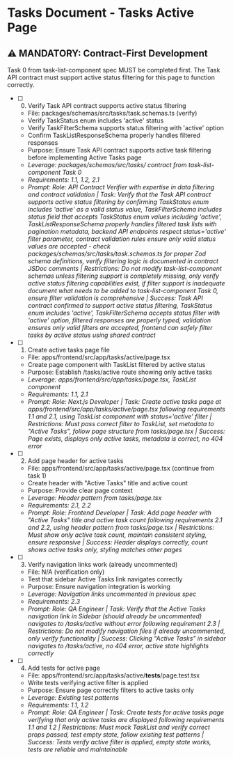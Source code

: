 # Tasks Document - Tasks Active Page

## ⚠️ MANDATORY: Contract-First Development
Task 0 from task-list-component spec MUST be completed first. The Task API contract must support active status filtering for this page to function correctly.

- [ ] 0. Verify Task API contract supports active status filtering
  - File: packages/schemas/src/tasks/task.schemas.ts (verify)
  - Verify TaskStatus enum includes 'active' status
  - Verify TaskFilterSchema supports status filtering with 'active' option
  - Confirm TaskListResponseSchema properly handles filtered responses
  - Purpose: Ensure Task API contract supports active task filtering before implementing Active Tasks page
  - _Leverage: packages/schemas/src/tasks/ contract from task-list-component Task 0_
  - _Requirements: 1.1, 1.2, 2.1_
  - _Prompt: Role: API Contract Verifier with expertise in data filtering and contract validation | Task: Verify that the Task API contract supports active status filtering by confirming TaskStatus enum includes 'active' as a valid status value, TaskFilterSchema includes status field that accepts TaskStatus enum values including 'active', TaskListResponseSchema properly handles filtered task lists with pagination metadata, backend API endpoints respect status='active' filter parameter, contract validation rules ensure only valid status values are accepted - check packages/schemas/src/tasks/task.schemas.ts for proper Zod schema definitions, verify filtering logic is documented in contract JSDoc comments | Restrictions: Do not modify task-list-component schemas unless filtering support is completely missing, only verify active status filtering capabilities exist, if filter support is inadequate document what needs to be added to task-list-component Task 0, ensure filter validation is comprehensive | Success: Task API contract confirmed to support active status filtering, TaskStatus enum includes 'active', TaskFilterSchema accepts status filter with 'active' option, filtered responses are properly typed, validation ensures only valid filters are accepted, frontend can safely filter tasks by active status using shared contract_

- [ ] 1. Create active tasks page file
  - File: apps/frontend/src/app/tasks/active/page.tsx
  - Create page component with TaskList filtered by active status
  - Purpose: Establish /tasks/active route showing only active tasks
  - _Leverage: apps/frontend/src/app/tasks/page.tsx, TaskList component_
  - _Requirements: 1.1, 2.1_
  - _Prompt: Role: Next.js Developer | Task: Create active tasks page at apps/frontend/src/app/tasks/active/page.tsx following requirements 1.1 and 2.1, using TaskList component with status='active' filter | Restrictions: Must pass correct filter to TaskList, set metadata to "Active Tasks", follow page structure from tasks/page.tsx | Success: Page exists, displays only active tasks, metadata is correct, no 404 error_

- [ ] 2. Add page header for active tasks
  - File: apps/frontend/src/app/tasks/active/page.tsx (continue from task 1)
  - Create header with "Active Tasks" title and active count
  - Purpose: Provide clear page context
  - _Leverage: Header pattern from tasks/page.tsx_
  - _Requirements: 2.1, 2.2_
  - _Prompt: Role: Frontend Developer | Task: Add page header with "Active Tasks" title and active task count following requirements 2.1 and 2.2, using header pattern from tasks/page.tsx | Restrictions: Must show only active task count, maintain consistent styling, ensure responsive | Success: Header displays correctly, count shows active tasks only, styling matches other pages_

- [ ] 3. Verify navigation links work (already uncommented)
  - File: N/A (verification only)
  - Test that sidebar Active Tasks link navigates correctly
  - Purpose: Ensure navigation integration is working
  - _Leverage: Navigation links uncommented in previous spec_
  - _Requirements: 2.3_
  - _Prompt: Role: QA Engineer | Task: Verify that the Active Tasks navigation link in Sidebar (should already be uncommented) navigates to /tasks/active without error following requirement 2.3 | Restrictions: Do not modify navigation files if already uncommented, only verify functionality | Success: Clicking "Active Tasks" in sidebar navigates to /tasks/active, no 404 error, active state highlights correctly_

- [ ] 4. Add tests for active page
  - File: apps/frontend/src/app/tasks/active/__tests__/page.test.tsx
  - Write tests verifying active filter is applied
  - Purpose: Ensure page correctly filters to active tasks only
  - _Leverage: Existing test patterns_
  - _Requirements: 1.1, 1.2_
  - _Prompt: Role: QA Engineer | Task: Create tests for active tasks page verifying that only active tasks are displayed following requirements 1.1 and 1.2 | Restrictions: Must mock TaskList and verify correct props passed, test empty state, follow existing test patterns | Success: Tests verify active filter is applied, empty state works, tests are reliable and maintainable_